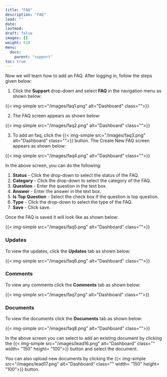 ```yaml
---
title: "FAQ"
description: "FAQ"
lead: ""
date:
lastmod:
draft: false
images: []
weight: 510
menu:
  docs:
    parent: "support"
toc: true
---
```


Now we will learn how to add an FAQ. After logging in, follow the steps given below:

1.	Click the **Support** drop-down and select **FAQ** in the navigation menu as shown below:

 {{< img-simple src="/images/faq1.png"  alt="Dashboard" class="">}}

2.	The FAQ screen appears as shown below:

 {{< img-simple src="/images/faq2.png"  alt="Dashboard" class="">}}

3.	To add an faq, click the  {{< img-simple src="/images/faq3.png"  alt="Dashboard" class="">}} button. The Create New FAQ screen appears as shown below:

{{< img-simple src="/images/faq4.png"  alt="Dashboard" class="">}}

In the above screen, you can do the following:
1. **Status** - Click the drop-down to select the status of the FAQ.
2. **Category** - Click the drop-down to select the category of the FAQ.
3. **Question** - Enter the question in the text box.
4. **Answer** - Enter the answer in the text box.
5. **Is Top Question** - Select the check box if the question is top question.
6. **Type** - Click the drop-down to select the type of the FAQ.
7. **Save** - Click save.

Once the FAQ is saved it will look like as shown below:

{{< img-simple src="/images/faq5.png"  alt="Dashboard" class="">}}

### Updates

To view the updates, click the **Updates** tab as shown below:

{{< img-simple src="/images/faq6.png"  alt="Dashboard" class="">}}

### Comments

To view any comments click the **Comments** tab as shown below:

{{< img-simple src="/images/faq7.png"  alt="Dashboard" class="">}}

### Documents

To view the documents click the **Documents** tab as shown below:

{{< img-simple src="/images/faq8.png"  alt="Dashboard" class="">}}

In the above screen you can select to add an existing document by clicking the {{< img-simple src="/images/lead16.png"  alt="Dashboard" class="" width= "150" height= "100">}} button and select the document.

You can also upload new documents by clicking the {{< img-simple src="/images/lead17.png"  alt="Dashboard" class="" width= "150" height= "100">}} button.
